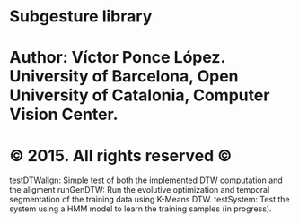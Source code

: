 # Subgesture library
#
# Author: Víctor Ponce López. University of Barcelona, Open University of Catalonia, Computer Vision Center.
# © 2015. All rights reserved ©

testDTWalign:
  Simple test of both the implemented DTW computation and the aligment
runGenDTW:
  Run the evolutive optimization and temporal segmentation of the training data using K-Means DTW.
testSystem:
  Test the system using a HMM model to learn the training samples (in progress).
